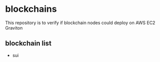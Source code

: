 # blockchains

This repository is to verify if blockchain nodes could deploy on AWS EC2 Graviton 

## blockchain list

- sui
